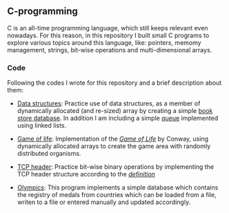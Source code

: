 <!-- C-programming -->
## C-programming
C is an all-time programming language, which still keeps relevant even nowadays. For this reason, 
in this repository I built small C programs to explore various topics around this language, like:
pointers, memomy management, strings, bit-wise operations and multi-dimensional arrays.

### Code
Following the codes I wrote for this repository and a brief description about them:

* [Data structures](src/data-structures): Practice use of data structures, as a member of dynamically allocated (and re-sized) array by creating a simple [book store database](src/data-structures/book-store). In addition I am including a simple [queue](src/data-structures/queue) implemented using linked lists.

* [Game of life](src/gameoflife): Implementation of the [*Game of Life*](http://en.m.wikipedia.org/wiki/Conway%27s_Game_of_Life) by Conway, using dynamically allocated arrays to create the game area with randomly distributed organisms.

* [TCP header](src/tcpheader): Practice bit-wise binary operations by implementing the TCP header structure according to the [*definition*](https://en.wikipedia.org/wiki/Transmission_Control_Protocol#TCP_segment_structure) 

* [Olympics](src/olympics): This program implements a simple database which contains the registry of medals from countries which can be loaded from a file, writen to a file or entered manually and updated accordingly.